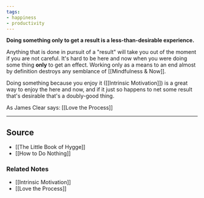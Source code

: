 ```yaml
---
tags:
- happiness
- productivity
---
```

**Doing something only to get a result is a less-than-desirable experience.**

Anything that is done in pursuit of a "result" will take you out of the moment if you are not careful. It's hard to be here and now when you were doing some thing **only** to get an effect. Working only as a means to an end almost by definition destroys any semblance of [[Mindfulness & Now]].

Doing something because you enjoy it ([[Intrinsic Motivation]]) is a great way to enjoy the here and now, and if it just so happens to net some result that's desirable that's a doubly-good thing.

As James Clear says: [[Love the Process]] 

---

## Source
- [[The Little Book of Hygge]]
- [[How to Do Nothing]]

### Related Notes
- [[Intrinsic Motivation]] 
- [[Love the Process]]